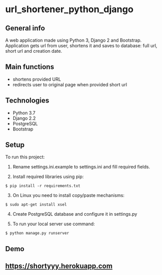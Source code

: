 # url_shortener_python_django

## General info
A web application made using Python 3, Django 2 and Bootstrap.
Application gets url from user, shortens it and saves to database: full url, short url and creation date.

## Main functions
* shortens provided URL
* redirects user to original page when provided short url

## Technologies
* Python 3.7
* Django 2.2
* PostgreSQL
* Bootstrap

## Setup
To run this project:
1. Rename settings.ini.example to settings.ini and fill required fields. 

2. Install required libraries using pip:

```
$ pip install -r requirements.txt
```
3. On Linux you need to install copy/paste mechanisms:

```
$ sudo apt-get install xsel
```
4. Create PostgreSQL database and configure it in settings.py

5. To run your local server use command: 
```
$ python manage.py runserver
```

## Demo
## https://shortyyy.herokuapp.com
